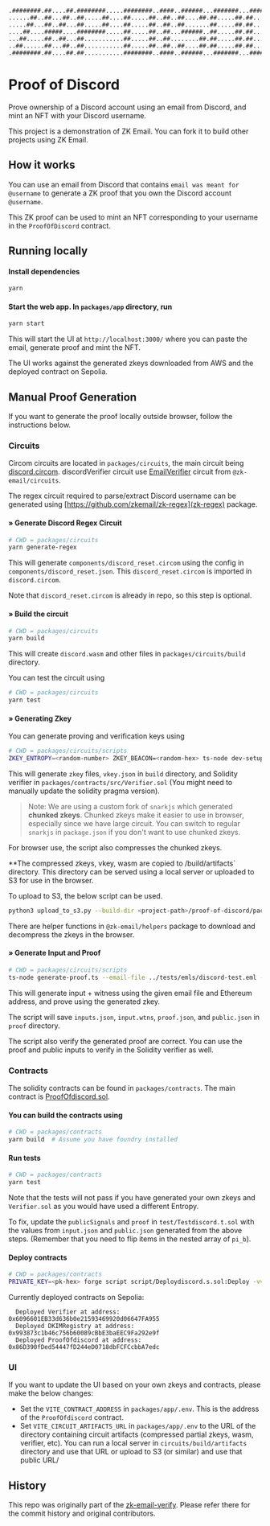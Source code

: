 ```
.########.##....##.########.....########..####..######...#######...######..########..########.
......##..##...##..##.....##....##.....##..##..##....##.##.....##.##....##.##.....##.##.....##
.....##...##..##...##.....##....##.....##..##..##.......##.....##.##.......##.....##.##.....##
....##....#####....########.....##.....##..##...######..##.....##.##.......########..##.....##
...##.....##..##...##...........##.....##..##........##.##.....##.##.......##...##...##.....##
..##......##...##..##...........##.....##..##..##....##.##.....##.##....##.##....##..##.....##
.########.##....##.##...........########..####..######...#######...######..##.....##.########.
```

# Proof of Discord

Prove ownership of a Discord account using an email from Discord, and mint an NFT with your Discord username.

This project is a demonstration of ZK Email. You can fork it to build other projects using ZK Email.

## How it works

You can use an email from Discord that contains `email was meant for @username` to generate a ZK proof that you own the Discord account `@username`.

This ZK proof can be used to mint an NFT corresponding to your username in the `ProofOfDiscord` contract.

## Running locally

#### Install dependencies

```bash
yarn
```

#### Start the web app. In `packages/app` directory, run

```bash
yarn start
```

This will start the UI at `http://localhost:3000/` where you can paste the email, generate proof and mint the NFT.

The UI works against the generated zkeys downloaded from AWS and the deployed contract on Sepolia.

## Manual Proof Generation

If you want to generate the proof locally outside browser, follow the instructions below.

### Circuits

Circom circuits are located in `packages/circuits`, the main circuit being [discord.circom](packages/circuits/discord.circom). discordVerifier circuit use [EmailVerifier](https://github.com/zkemail/zk-email-verify/blob/main/packages/circuits/email-verifier.circom) circuit from `@zk-email/circuits`.

The regex circuit required to parse/extract Discord username can be generated using [https://github.com/zkemail/zk-regex](zk-regex) package.

#### » Generate Discord Regex Circuit

```bash
# CWD = packages/circuits
yarn generate-regex
```

This will generate `components/discord_reset.circom` using the config in `components/discord_reset.json`. This `discord_reset.circom` is imported in `discord.circom`.

Note that `discord_reset.circom` is already in repo, so this step is optional.

#### » Build the circuit

```bash
# CWD = packages/circuits
yarn build
```

This will create `discord.wasm` and other files in `packages/circuits/build` directory.

You can test the circuit using

```bash
# CWD = packages/circuits
yarn test
```

#### » Generating Zkey

You can generate proving and verification keys using

```bash
# CWD = packages/circuits/scripts
ZKEY_ENTROPY=<random-number> ZKEY_BEACON=<random-hex> ts-node dev-setup.ts
```

This will generate `zkey` files, `vkey.json` in `build` directory, and Solidity verifier in `packages/contracts/src/Verifier.sol` (You might need to manually update the solidity pragma version).

> Note: We are using a custom fork of `snarkjs` which generated **chunked zkeys**. Chunked zkeys make it easier to use in browser, especially since we have large circuit. You can switch to regular `snarkjs` in `package.json` if you don't want to use chunked zkeys.

For browser use, the script also compresses the chunked zkeys.

\*\*The compressed zkeys, vkey, wasm are copied to /build/artifacts` directory. This directory can be served using a local server or uploaded to S3 for use in the browser.

To upload to S3, the below script can be used.

```bash
python3 upload_to_s3.py --build-dir <project-path>/proof-of-discord/packages/circuits/build --circuit-name discord
```

There are helper functions in `@zk-email/helpers` package to download and decompress the zkeys in the browser.

#### » Generate Input and Proof

```bash
# CWD = packages/circuits/scripts
ts-node generate-proof.ts --email-file ../tests/emls/discord-test.eml --ethereum-address <your-eth-address>
```

This will generate input + witness using the given email file and Ethereum address, and prove using the generated zkey.

The script will save `inputs.json`, `input.wtns`, `proof.json`, and `public.json` in `proof` directory.

The script also verify the generated proof are correct. You can use the proof and public inputs to verify in the Solidity verifier as well.

### Contracts

The solidity contracts can be found in `packages/contracts`. The main contract is [ProofOfdiscord.sol](packages/contracts/src/ProofOfdiscord.sol).

#### You can build the contracts using

```bash
# CWD = packages/contracts
yarn build  # Assume you have foundry installed
```

#### Run tests

```bash
# CWD = packages/contracts
yarn test
```

Note that the tests will not pass if you have generated your own zkeys and `Verifier.sol` as you would have used a different Entropy.

To fix, update the `publicSignals` and `proof` in `test/Testdiscord.t.sol` with the values from `input.json` and `public.json` generated from the above steps. (Remember that you need to flip items in the nested array of `pi_b`).

#### Deploy contracts

```bash
# CWD = packages/contracts
PRIVATE_KEY=<pk-hex> forge script script/Deploydiscord.s.sol:Deploy -vvvv --rpc-url https://rpc2.sepolia.org --broadcast
```

Currently deployed contracts on Sepolia:

```
  Deployed Verifier at address: 0x6096601EB33d636b0e21593469920d06647FA955
  Deployed DKIMRegistry at address: 0x993873c1b46c756b60089cBbE3baEEC9Fa292e9f
  Deployed ProofOfdiscord at address: 0x86D390fDed54447fD244eD0718dbFCFCcbbA7edc
```

### UI

If you want to update the UI based on your own zkeys and contracts, please make the below changes:

- Set the `VITE_CONTRACT_ADDRESS` in `packages/app/.env`. This is the address of the `ProofOfdiscord` contract.
- Set `VITE_CIRCUIT_ARTIFACTS_URL` in `packages/app/.env` to the URL of the directory containing circuit artifacts (compressed partial zkeys, wasm, verifier, etc). You can run a local server in `circuits/build/artifacts` directory and use that URL or upload to S3 (or similar) and use that public URL/

## History

This repo was originally part of the [zk-email-verify](https://github.com/zkemail/zk-email-verify). Please refer there for the commit history and original contributors.
